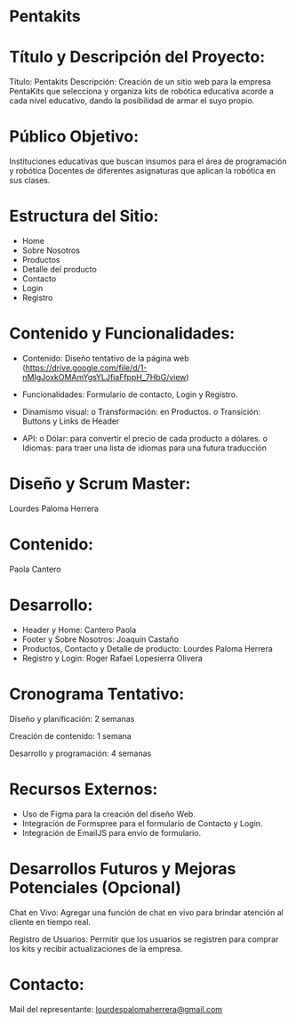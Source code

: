 # Pentakits

# Título y Descripción del Proyecto:
   
Título: Pentakits
Descripción: Creación de un sitio web para la empresa PentaKits que selecciona y organiza kits de robótica educativa acorde a cada nivel educativo, dando la posibilidad de armar el suyo propio.

# Público Objetivo:
   
Instituciones educativas que buscan insumos para el área de programación y robótica
Docentes de diferentes asignaturas que aplican la robótica en sus clases.

# Estructura del Sitio:
   
- Home
- Sobre Nosotros
- Productos 
- Detalle del producto
- Contacto
- Login
- Registro


# Contenido y Funcionalidades:

- Contenido: Diseño tentativo de la página web (https://drive.google.com/file/d/1-nMIgJoxkOMAmYgsYLJfiaFfppH_7HbG/view)

-	Funcionalidades: Formulario de contacto, Login y Registro. 
-	Dinamismo visual: 
  o	Transformación: en Productos. 
  o	Transición: Buttons y Links de Header

-	API: 
  o	Dólar: para convertir el precio de cada producto a dólares.
  o	Idiomas: para traer una lista de idiomas para una futura traducción

   
# Diseño y Scrum Master: 

Lourdes Paloma Herrera

# Contenido: 

Paola Cantero

# Desarrollo:

- Header y Home: Cantero Paola
- Footer y Sobre Nosotros: Joaquín Castaño
- Productos, Contacto y Detalle de producto: Lourdes Paloma Herrera
- Registro y Login: Roger Rafael Lopesierra Olivera

# Cronograma Tentativo:
   
Diseño y planificación: 2 semanas

Creación de contenido: 1 semana

Desarrollo y programación: 4 semanas


# Recursos Externos:
   
- Uso de Figma para la creación del diseño Web.
- Integración de Formspree para el formulario de Contacto y Login.
- Integración de EmailJS para envío de formulario.


# Desarrollos Futuros y Mejoras Potenciales (Opcional)
    
Chat en Vivo: Agregar una función de chat en vivo para brindar atención al cliente en tiempo real. 

Registro de Usuarios: Permitir que los usuarios se registren para comprar los kits y recibir actualizaciones de la empresa. 

# Contacto:

Mail del representante: lourdespalomaherrera@gmail.com

